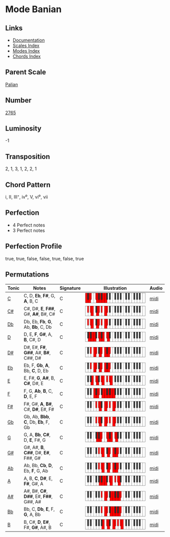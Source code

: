 # Mode Banian

## Links

- [Documentation](README.md)
- [Scales Index](Scales.md)
- [Modes Index](Modes.md)
- [Chords Index](Chords.md)

## Parent Scale

[Palian](ScalePalian.md)

## Number

[2765](https://ianring.com/musictheory/scales/2765)

## Luminosity

-1

## Transposition

2, 1, 3, 1, 2, 2, 1

## Chord Pattern

i, II, III⁺, iv⁰, V, vi⁰, vii

## Perfection

- 4 Perfect notes
- 3 Perfect notes

## Perfection Profile

true, true, false, false, true, false, true

## Permutations

| Tonic | Notes | Signature | Illustration | Audio |
|-------|-------|-----------|--------------|-------|
| [C](ModeCNaturalBanian.md) | C, D, **Eb**, **F#**, G, **A**, B, C | C | ![CNaturalBanian](ModeCNaturalBanian.png) | [midi](https://github.com/edipermadi/music/blob/main/docs/ModeCNaturalBanian.mid?raw=true) |
| [C#](ModeCSharpBanian.md) | C#, D#, **E**, **F##**, G#, **A#**, B#, C# | C | ![CSharpBanian](ModeCSharpBanian.png) | [midi](https://github.com/edipermadi/music/blob/main/docs/ModeCSharpBanian.mid?raw=true) |
| [Db](ModeDFlatBanian.md) | Db, Eb, **Fb**, **G**, Ab, **Bb**, C, Db | C | ![DFlatBanian](ModeDFlatBanian.png) | [midi](https://github.com/edipermadi/music/blob/main/docs/ModeDFlatBanian.mid?raw=true) |
| [D](ModeDNaturalBanian.md) | D, E, **F**, **G#**, A, **B**, C#, D | C | ![DNaturalBanian](ModeDNaturalBanian.png) | [midi](https://github.com/edipermadi/music/blob/main/docs/ModeDNaturalBanian.mid?raw=true) |
| [D#](ModeDSharpBanian.md) | D#, E#, **F#**, **G##**, A#, **B#**, C##, D# | C | ![DSharpBanian](ModeDSharpBanian.png) | [midi](https://github.com/edipermadi/music/blob/main/docs/ModeDSharpBanian.mid?raw=true) |
| [Eb](ModeEFlatBanian.md) | Eb, F, **Gb**, **A**, Bb, **C**, D, Eb | C | ![EFlatBanian](ModeEFlatBanian.png) | [midi](https://github.com/edipermadi/music/blob/main/docs/ModeEFlatBanian.mid?raw=true) |
| [E](ModeENaturalBanian.md) | E, F#, **G**, **A#**, B, **C#**, D#, E | C | ![ENaturalBanian](ModeENaturalBanian.png) | [midi](https://github.com/edipermadi/music/blob/main/docs/ModeENaturalBanian.mid?raw=true) |
| [F](ModeFNaturalBanian.md) | F, G, **Ab**, **B**, C, **D**, E, F | C | ![FNaturalBanian](ModeFNaturalBanian.png) | [midi](https://github.com/edipermadi/music/blob/main/docs/ModeFNaturalBanian.mid?raw=true) |
| [F#](ModeFSharpBanian.md) | F#, G#, **A**, **B#**, C#, **D#**, E#, F# | C | ![FSharpBanian](ModeFSharpBanian.png) | [midi](https://github.com/edipermadi/music/blob/main/docs/ModeFSharpBanian.mid?raw=true) |
| [Gb](ModeGFlatBanian.md) | Gb, Ab, **Bbb**, **C**, Db, **Eb**, F, Gb | C | ![GFlatBanian](ModeGFlatBanian.png) | [midi](https://github.com/edipermadi/music/blob/main/docs/ModeGFlatBanian.mid?raw=true) |
| [G](ModeGNaturalBanian.md) | G, A, **Bb**, **C#**, D, **E**, F#, G | C | ![GNaturalBanian](ModeGNaturalBanian.png) | [midi](https://github.com/edipermadi/music/blob/main/docs/ModeGNaturalBanian.mid?raw=true) |
| [G#](ModeGSharpBanian.md) | G#, A#, **B**, **C##**, D#, **E#**, F##, G# | C | ![GSharpBanian](ModeGSharpBanian.png) | [midi](https://github.com/edipermadi/music/blob/main/docs/ModeGSharpBanian.mid?raw=true) |
| [Ab](ModeAFlatBanian.md) | Ab, Bb, **Cb**, **D**, Eb, **F**, G, Ab | C | ![AFlatBanian](ModeAFlatBanian.png) | [midi](https://github.com/edipermadi/music/blob/main/docs/ModeAFlatBanian.mid?raw=true) |
| [A](ModeANaturalBanian.md) | A, B, **C**, **D#**, E, **F#**, G#, A | C | ![ANaturalBanian](ModeANaturalBanian.png) | [midi](https://github.com/edipermadi/music/blob/main/docs/ModeANaturalBanian.mid?raw=true) |
| [A#](ModeASharpBanian.md) | A#, B#, **C#**, **D##**, E#, **F##**, G##, A# | C | ![ASharpBanian](ModeASharpBanian.png) | [midi](https://github.com/edipermadi/music/blob/main/docs/ModeASharpBanian.mid?raw=true) |
| [Bb](ModeBFlatBanian.md) | Bb, C, **Db**, **E**, F, **G**, A, Bb | C | ![BFlatBanian](ModeBFlatBanian.png) | [midi](https://github.com/edipermadi/music/blob/main/docs/ModeBFlatBanian.mid?raw=true) |
| [B](ModeBNaturalBanian.md) | B, C#, **D**, **E#**, F#, **G#**, A#, B | C | ![BNaturalBanian](ModeBNaturalBanian.png) | [midi](https://github.com/edipermadi/music/blob/main/docs/ModeBNaturalBanian.mid?raw=true) |

